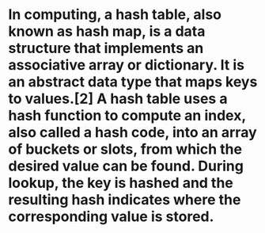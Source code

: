 # In computing, a hash table, also known as hash map, is a data structure that implements an associative array or dictionary. It is an abstract data type that maps keys to values.[2] A hash table uses a hash function to compute an index, also called a hash code, into an array of buckets or slots, from which the desired value can be found. During lookup, the key is hashed and the resulting hash indicates where the corresponding value is stored.
